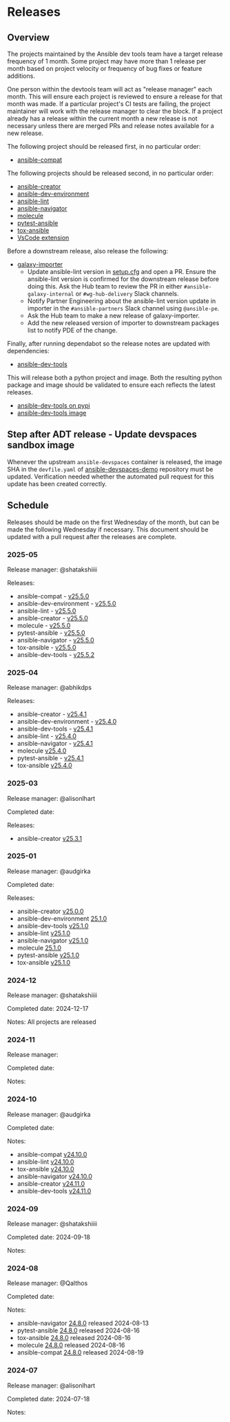 # Releases

## Overview

The projects maintained by the Ansible dev tools team have a target release frequency of 1 month. Some project may have more than 1 release per month based on project velocity or frequency of bug fixes or feature additions.

One person within the devtools team will act as "release manager" each month. This will ensure each project is reviewed to ensure a release for that month was made. If a particular project's CI tests are failing, the project maintainer will work with the release manager to clear the block. If a project already has a release within the current month a new release is not necessary unless there are merged PRs and release notes available for a new release.

The following project should be released first, in no particular order:

- [ansible-compat](https://github.com/ansible/ansible-compat/releases)

The following projects should be released second, in no particular order:

- [ansible-creator](https://github.com/ansible/ansible-creator/releases)
- [ansible-dev-environment](https://github.com/ansible/ansible-dev-environment/releases)
- [ansible-lint](https://github.com/ansible/ansible-lint/releases)
- [ansible-navigator](https://github.com/ansible/ansible-navigator/releases)
- [molecule](https://github.com/ansible/molecule/releases)
- [pytest-ansible](https://github.com/ansible/pytest-ansible/releases)
- [tox-ansible](https://github.com/ansible/tox-ansible/releases)
- [VsCode extension](https://github.com/ansible/vscode-ansible/releases)


Before a downstream release, also release the following:

- [galaxy-importer](https://github.com/ansible/galaxy-importer)
    - Update ansible-lint version in [setup.cfg](https://github.com/ansible/galaxy-importer/blob/master/setup.cfg) and open a PR. Ensure the ansible-lint version is confirmed for the downstream release before doing this. Ask the Hub team to review the PR in either `#ansible-galaxy-internal` or `#wg-hub-delivery` Slack channels.
    - Notify Partner Engineering about the ansible-lint version update in importer in the `#ansible-partners` Slack channel using `@ansible-pe`.
    - Ask the Hub team to make a new release of galaxy-importer.
    - Add the new released version of importer to downstream packages list to notify PDE of the change.

Finally, after running dependabot so the release notes are updated with dependencies:

- [ansible-dev-tools](https://github.com/ansible/ansible-dev-tools/releases)

This will release both a python project and image. Both the resulting python package and image should be validated to ensure each reflects the latest releases.

- [ansible-dev-tools on pypi](https://pypi.org/project/ansible-dev-tools/#history)
- [ansible-dev-tools image](https://github.com/ansible/ansible-dev-tools/pkgs/container/community-ansible-dev-tools)

## Step after ADT release - Update devspaces sandbox image

Whenever the upstream `ansible-devspaces` container is released, the image SHA in the `devfile.yaml` of [ansible-devspaces-demo](https://github.com/redhat-developer-demos/ansible-devspaces-demo) repository must be updated. Verification needed whether the automated pull request for this update has been created correctly.

## Schedule

Releases should be made on the first Wednesday of the month, but can be made the following Wednesday if necessary. This document should be updated with a pull request after the releases are complete.

### 2025-05

Release manager: @shatakshiiii

Releases:

- ansible-compat - [v25.5.0](https://github.com/ansible/ansible-compat/releases/tag/v25.5.0)
- ansible-dev-environment - [v25.5.0](https://github.com/ansible/ansible-dev-environment/releases/tag/v25.5.0)
- ansible-lint - [v25.5.0](https://github.com/ansible/ansible-lint/releases/tag/v25.5.0)
- ansible-creator - [v25.5.0](https://github.com/ansible/ansible-creator/releases/tag/v25.5.0)
- molecule - [v25.5.0](https://github.com/ansible/molecule/releases/tag/v25.5.0)
- pytest-ansible - [v25.5.0](https://github.com/ansible/pytest-ansible/releases/tag/v25.5.0)
- ansible-navigator - [v25.5.0](https://github.com/ansible/ansible-navigator/releases/tag/v25.5.0)
- tox-ansible - [v25.5.0](https://github.com/ansible/tox-ansible/releases/tag/v25.5.0)
- ansible-dev-tools - [v25.5.2](https://github.com/ansible/ansible-dev-tools/releases/tag/v25.5.2)

### 2025-04

Release manager: @abhikdps

Releases:

- ansible-creator - [v25.4.1](https://github.com/ansible/ansible-creator/releases/tag/v25.4.1)
- ansible-dev-environment - [v25.4.0](https://github.com/ansible/ansible-dev-environment/releases/tag/v25.4.0)
- ansible-dev-tools - [v25.4.1](https://github.com/ansible/ansible-dev-tools/releases/tag/v25.4.1)
- ansible-lint - [v25.4.0](https://github.com/ansible/ansible-lint/releases/tag/v25.4.0)
- ansible-navigator - [v25.4.1](https://github.com/ansible/ansible-navigator/releases/tag/v25.4.1)
- molecule [v25.4.0](https://github.com/ansible/molecule/releases/tag/v25.4.0)
- pytest-ansible - [v25.4.1](https://github.com/ansible/pytest-ansible/releases/tag/v25.4.1)
- tox-ansible [v25.4.0](https://github.com/ansible/tox-ansible/releases/tag/v25.4.0)

### 2025-03

Release manager: @alisonlhart

Completed date:

Releases:

- ansible-creator [v25.3.1](https://github.com/ansible/ansible-creator/releases/tag/v25.3.1)

### 2025-01

Release manager: @audgirka

Completed date:

Releases:

- ansible-creator [v25.0.0](https://github.com/ansible/ansible-creator/releases/tag/v25.0.0)
- ansible-dev-environment [25.1.0](https://github.com/ansible/ansible-dev-environment/releases/tag/v25.1.0)
- ansible-dev-tools [v25.1.0](https://github.com/ansible/ansible-dev-tools/releases/tag/v25.1.0)
- ansible-lint [v25.1.0](https://github.com/ansible/ansible-lint/releases/tag/v25.1.0)
- ansible-navigator [v25.1.0](https://github.com/ansible/ansible-navigator/releases/tag/v25.1.0)
- molecule [25.1.0](https://github.com/ansible/molecule/releases/tag/v25.1.0)
- pytest-ansible [v25.1.0](https://github.com/ansible/pytest-ansible/releases/tag/v25.1.0)
- tox-ansible [v25.1.0](https://github.com/ansible/tox-ansible/releases/tag/v25.1.0)

### 2024-12

Release manager: @shatakshiiii

Completed date: 2024-12-17

Notes: All projects are released

### 2024-11

Release manager:

Completed date:

Notes:

### 2024-10

Release manager: @audgirka

Completed date:

Notes:

- ansible-compat [v24.10.0](https://github.com/ansible/ansible-compat/releases/tag/v24.10.0)
- ansible-lint [v24.10.0](https://github.com/ansible/ansible-lint/releases/tag/v24.10.0)
- tox-ansible [v24.10.0](https://github.com/ansible/tox-ansible/releases/tag/v24.10.0)
- ansible-navigator [v24.10.0](https://github.com/ansible/ansible-navigator/releases/tag/v24.10.0)
- ansible-creator [v24.11.0](https://github.com/ansible/ansible-creator/releases/tag/v24.11.0)
- ansible-dev-tools [v24.11.0](https://github.com/ansible/ansible-dev-tools/releases/tag/v24.11.0)

### 2024-09

Release manager: @shatakshiiii

Completed date: 2024-09-18

Notes:

### 2024-08

Release manager: @Qalthos

Completed date:

Notes:

- ansible-navigator [24.8.0](https://github.com/ansible/ansible-navigator/releases/tag/v24.8.0) released 2024-08-13
- pytest-ansible [24.8.0](https://github.com/ansible/pytest-ansible/releases/tag/v24.8.0) released 2024-08-16
- tox-ansible [24.8.0](https://github.com/ansible/tox-ansible/releases/tag/v24.8.0) released 2024-08-16
- molecule [24.8.0](https://github.com/ansible/molecule/releases/tag/v24.8.0) released 2024-08-16
- ansible-compat [24.8.0](https://github.com/ansible/ansible-compat/releases/tag/v24.8.0) released 2024-08-19

### 2024-07

Release manager: @alisonlhart

Completed date: 2024-07-18

Notes:
